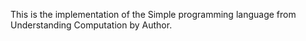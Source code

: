 This is the implementation of the Simple programming language from Understanding Computation by Author.
